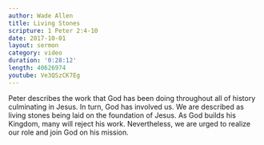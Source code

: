 ```yaml
---
author: Wade Allen
title: Living Stones
scripture: 1 Peter 2:4-10
date: 2017-10-01
layout: sermon
category: video
duration: '0:28:12' 
length: 40626974
youtube: Ve3QSzCK7Eg
---
```


Peter describes the work that God has been doing throughout all of history culminating in Jesus. In turn, God has involved us. We are described as living stones being laid on the foundation of Jesus. As God builds his Kingdom, many will reject his work. Nevertheless, we are urged to realize our role and join God on his mission.
